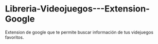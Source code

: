 # Libreria-Videojuegos---Extension-Google
Extension de google que te permite buscar información de tus videjuegos favoritos.
